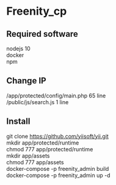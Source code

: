 <h1>Freenity_cp</h1>

<h2>Required software</h2>

nodejs 10<br>
docker<br>
npm<br>

<h2>Change IP</h2>

/app/protected/config/main.php 65 line<br>
/public/js/search.js 1 line<br>

<h2>Install</h2>

git clone https://github.com/yiisoft/yii.git<br>
mkdir app/protected/runtime<br>
chmod 777 app/protected/runtime<br>
mkdir app/assets<br>
chmod 777 app/assets<br>
docker-compose -p freenity_admin build <br>
docker-compose -p freenity_admin up -d<br>
